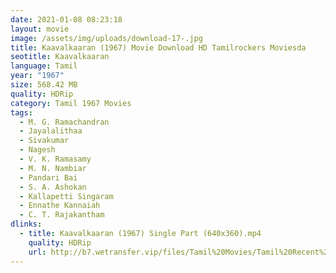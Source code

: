 ```yaml
---
date: 2021-01-08 08:23:18
layout: movie
image: /assets/img/uploads/download-17-.jpg
title: Kaavalkaaran (1967) Movie Download HD Tamilrockers Moviesda
seotitle: Kaavalkaaran
language: Tamil
year: "1967"
size: 568.42 MB
quality: HDRip
category: Tamil 1967 Movies
tags:
  - M. G. Ramachandran
  - Jayalalithaa
  - Sivakumar
  - Nagesh
  - V. K. Ramasamy
  - M. N. Nambiar
  - Pandari Bai
  - S. A. Ashokan
  - Kallapetti Singaram
  - Ennathe Kannaiah
  - C. T. Rajakantham
dlinks:
  - title: Kaavalkaaran (1967) Single Part (640x360).mp4
    quality: HDRip
    url: http://b7.wetransfer.vip/files/Tamil%20Movies/Tamil%20Recent%20Movies/Kaavalkaaran%20(1967)/Kaavalkaaran%20(1967)%20HDRip/Kaavalkaaran%20(1967)%20Single%20Part%20(640x360).mp4
---
```

